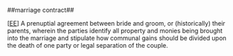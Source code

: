##marriage contract##

\[[EE](SOURCES.md#EE)\]  A prenuptial agreement between bride and groom, or (historically) their parents, wherein the parties identify all property and monies being brought into the marriage and stipulate how communal gains should be divided upon the death of one party or legal separation of the couple.
